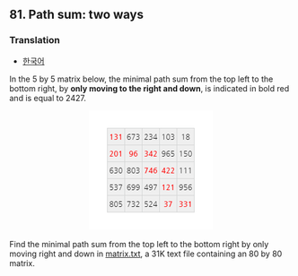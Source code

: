 ## 81. Path sum: two ways

### Translation
* [한국어](./translation-ko.md)

In the 5 by 5 matrix below, the minimal path sum from the top left to the bottom right, by **only moving to the right and down**, is indicated in bold red and is equal to 2427.

<p align="center">
  <img
    src="./matrix.png"
    alt="<strong>131</strong> 673 234 103 18<br>
<strong>201</strong> <strong>96</strong> <strong>342</strong> 965 150<br>
630 803 <strong>746</strong> <strong>422</strong> 111<br>
537 699 497 <strong>121</strong> 956<br>
805 732 524 <strong>37</strong> <strong>331</strong>"
  >
</p>

Find the minimal path sum from the top left to the bottom right by only moving right and down in [matrix.txt](./matrix.txt), a 31K text file containing an 80 by 80 matrix.
